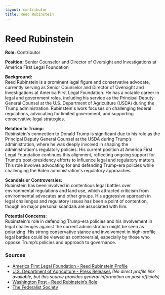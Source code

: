 ```yaml
---
layout: contributor
title: Reed Rubinstein
---
```


# Reed Rubinstein

**Role:** Contributor

**Position:** Senior Counselor and Director of Oversight and Investigations at America First Legal Foundation

**Background:**  
Reed Rubinstein is a prominent legal figure and conservative advocate, currently serving as Senior Counselor and Director of Oversight and Investigations at America First Legal Foundation. He has a notable career in legal and government roles, including his service as the Principal Deputy General Counsel at the U.S. Department of Agriculture (USDA) during the Trump administration. Rubinstein's work focuses on challenging federal regulations, advocating for limited government, and supporting conservative legal strategies.

**Relation to Trump:**  
Rubinstein's connection to Donald Trump is significant due to his role as the Principal Deputy General Counsel at the USDA during Trump’s administration, where he was deeply involved in shaping the administration's regulatory policies. His current position at America First Legal Foundation continues this alignment, reflecting ongoing support for Trump’s post-presidency efforts to influence legal and regulatory matters. This role involves advocating for and defending Trump-era policies while challenging the Biden administration's regulatory approaches.

**Scandals or Controversies:**  
Rubinstein has been involved in contentious legal battles over environmental regulations and land use, which attracted criticism from environmental advocates and other groups. His aggressive approach in legal challenges and regulatory issues has been a point of contention, though no major personal scandals are associated with him.

**Potential Concerns:**  
Rubinstein's role in defending Trump-era policies and his involvement in legal challenges against the current administration might be seen as polarizing. His strong conservative stance and involvement in high-profile legal battles could be viewed as controversial, especially by those who oppose Trump’s policies and approach to governance.

### Sources
- [America First Legal Foundation - Reed Rubinstein Profile](https://www.aflegal.org/team/reed-rubinstein/)
- [U.S. Department of Agriculture - Press Releases](https://www.usda.gov/media/press-releases) *(No direct profile link available, but this source provides general information on past officials)*
- [Washington Post - Reed Rubinstein’s Role](https://www.washingtonpost.com/politics/veterans-trump-biden/2021/08/18/fa39b5f2-ff68-11eb-ba7e-2cf966e88e93_story.html)
- [The Federalist Society](https://fedsoc.org/contributors/reed-rubinstein)
